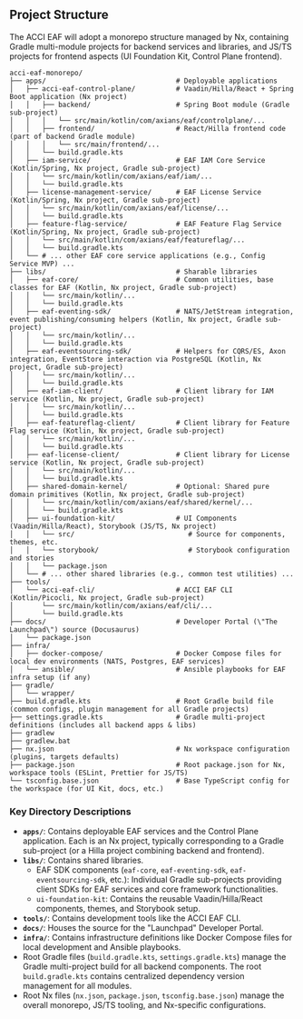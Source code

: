 ## Project Structure

The ACCI EAF will adopt a monorepo structure managed by Nx, containing Gradle multi-module projects
for backend services and libraries, and JS/TS projects for frontend aspects (UI Foundation Kit,
Control Plane frontend).

```plaintext
acci-eaf-monorepo/
├── apps/                                # Deployable applications
│   ├── acci-eaf-control-plane/          # Vaadin/Hilla/React + Spring Boot application (Nx project)
│   │   ├── backend/                     # Spring Boot module (Gradle sub-project)
│   │   │   └── src/main/kotlin/com/axians/eaf/controlplane/...
│   │   ├── frontend/                    # React/Hilla frontend code (part of backend Gradle module)
│   │   │   └── src/main/frontend/...
│   │   └── build.gradle.kts
│   ├── iam-service/                     # EAF IAM Core Service (Kotlin/Spring, Nx project, Gradle sub-project)
│   │   └── src/main/kotlin/com/axians/eaf/iam/...
│   │   └── build.gradle.kts
│   ├── license-management-service/      # EAF License Service (Kotlin/Spring, Nx project, Gradle sub-project)
│   │   └── src/main/kotlin/com/axians/eaf/license/...
│   │   └── build.gradle.kts
│   ├── feature-flag-service/            # EAF Feature Flag Service (Kotlin/Spring, Nx project, Gradle sub-project)
│   │   └── src/main/kotlin/com/axians/eaf/featureflag/...
│   │   └── build.gradle.kts
│   └── # ... other EAF core service applications (e.g., Config Service MVP) ...
├── libs/                                # Sharable libraries
│   ├── eaf-core/                        # Common utilities, base classes for EAF (Kotlin, Nx project, Gradle sub-project)
│   │   └── src/main/kotlin/...
│   │   └── build.gradle.kts
│   ├── eaf-eventing-sdk/                # NATS/JetStream integration, event publishing/consuming helpers (Kotlin, Nx project, Gradle sub-project)
│   │   └── src/main/kotlin/...
│   │   └── build.gradle.kts
│   ├── eaf-eventsourcing-sdk/           # Helpers for CQRS/ES, Axon integration, EventStore interaction via PostgreSQL (Kotlin, Nx project, Gradle sub-project)
│   │   └── src/main/kotlin/...
│   │   └── build.gradle.kts
│   ├── eaf-iam-client/                  # Client library for IAM service (Kotlin, Nx project, Gradle sub-project)
│   │   └── src/main/kotlin/...
│   │   └── build.gradle.kts
│   ├── eaf-featureflag-client/          # Client library for Feature Flag service (Kotlin, Nx project, Gradle sub-project)
│   │   └── src/main/kotlin/...
│   │   └── build.gradle.kts
│   ├── eaf-license-client/              # Client library for License service (Kotlin, Nx project, Gradle sub-project)
│   │   └── src/main/kotlin/...
│   │   └── build.gradle.kts
│   ├── shared-domain-kernel/            # Optional: Shared pure domain primitives (Kotlin, Nx project, Gradle sub-project)
│   │   └── src/main/kotlin/com/axians/eaf/shared/kernel/...
│   │   └── build.gradle.kts
│   ├── ui-foundation-kit/               # UI Components (Vaadin/Hilla/React), Storybook (JS/TS, Nx project)
│   │   └── src/                            # Source for components, themes, etc.
│   │   └── storybook/                      # Storybook configuration and stories
│   │   └── package.json
│   └── # ... other shared libraries (e.g., common test utilities) ...
├── tools/
│   └── acci-eaf-cli/                    # ACCI EAF CLI (Kotlin/Picocli, Nx project, Gradle sub-project)
│       └── src/main/kotlin/com/axians/eaf/cli/...
│       └── build.gradle.kts
├── docs/                                # Developer Portal (\"The Launchpad\") source (Docusaurus)
│   └── package.json
├── infra/
│   ├── docker-compose/                  # Docker Compose files for local dev environments (NATS, Postgres, EAF services)
│   └── ansible/                         # Ansible playbooks for EAF infra setup (if any)
├── gradle/
│   └── wrapper/
├── build.gradle.kts                     # Root Gradle build file (common configs, plugin management for all Gradle projects)
├── settings.gradle.kts                  # Gradle multi-project definitions (includes all backend apps & libs)
├── gradlew
├── gradlew.bat
├── nx.json                              # Nx workspace configuration (plugins, targets defaults)
├── package.json                         # Root package.json for Nx, workspace tools (ESLint, Prettier for JS/TS)
└── tsconfig.base.json                   # Base TypeScript config for the workspace (for UI Kit, docs, etc.)
```

### Key Directory Descriptions

- **`apps/`**: Contains deployable EAF services and the Control Plane application. Each is an Nx
  project, typically corresponding to a Gradle sub-project (or a Hilla project combining backend and
  frontend).
- **`libs/`**: Contains shared libraries.
  - EAF SDK components (`eaf-core`, `eaf-eventing-sdk`, `eaf-eventsourcing-sdk`, etc.): Individual
    Gradle sub-projects providing client SDKs for EAF services and core framework functionalities.
  - `ui-foundation-kit`: Contains the reusable Vaadin/Hilla/React components, themes, and Storybook
    setup.
- **`tools/`**: Contains development tools like the ACCI EAF CLI.
- **`docs/`**: Houses the source for the \"Launchpad\" Developer Portal.
- **`infra/`**: Contains infrastructure definitions like Docker Compose files for local development
  and Ansible playbooks.
- Root Gradle files (`build.gradle.kts`, `settings.gradle.kts`) manage the Gradle multi-project
  build for all backend components. The root `build.gradle.kts` contains centralized dependency
  version management for all modules.
- Root Nx files (`nx.json`, `package.json`, `tsconfig.base.json`) manage the overall monorepo, JS/TS
  tooling, and Nx-specific configurations.
